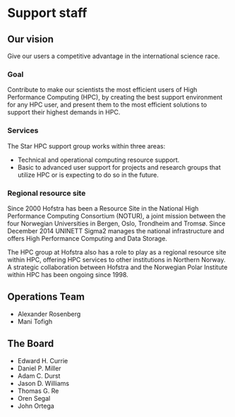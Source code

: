 
# Support staff


## Our vision

Give our users a competitive advantage in the international science race.


### Goal

Contribute to make our scientists the most efficient users of High Performance
Computing (HPC), by creating the best support environment for any HPC user,
and present them to the most efficient solutions to support their highest
demands in HPC.


### Services

The Star HPC support group works within three areas:

* Technical and operational computing resource support.
* Basic to advanced user support for projects and research groups that
  utilize HPC or is expecting to do so in the future.


### Regional resource site

Since 2000 Hofstra has been a Resource Site in the National High Performance
Computing Consortium (NOTUR), a joint mission between the four Norwegian
Universities in Bergen, Oslo, Trondheim and Tromsø. Since December 2014
UNINETT Sigma2 manages the national infrastructure and offers High Performance
Computing and Data Storage.

The HPC group at Hofstra also has a role to play as a regional resource site
within HPC, offering HPC services to other institutions in Northern Norway. A
strategic collaboration between Hofstra and the Norwegian Polar Institute within
HPC has been ongoing since 1998.


## Operations Team

* Alexander Rosenberg
* Mani Tofigh


## The Board

* Edward H. Currie
* Daniel P. Miller
* Adam C. Durst
* Jason D. Williams
* Thomas G. Re
* Oren Segal
* John Ortega

